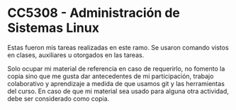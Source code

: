 # CC5308 - Administración de Sistemas Linux

Estas fueron mis tareas realizadas en este ramo. Se usaron comando vistos en clases, auxiliares u otorgados en las tareas. 

Solo ocupar mi material de referencia en caso de requerirlo, no fomento la copia sino que me gusta dar antecedentes de mi participación, trabajo colaborativo y aprendizaje a medida de que usamos git y las herramientas del curso. En caso de que mi material sea usado para alguna otra actividad, debe ser considerado como copia.